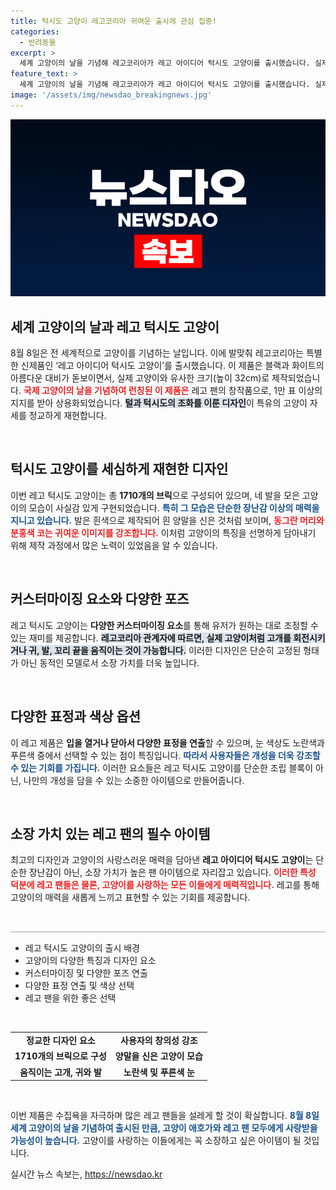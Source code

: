 ```yaml
---
title: 턱시도 고양이 레고코리아 귀여운 출시에 관심 집중!
categories:
  - 반려동물
excerpt: >
  세계 고양이의 날을 기념해 레고코리아가 레고 아이디어 턱시도 고양이를 출시했습니다. 실제 고양이와 비슷한 크기와 자세를 재현한 이 제품은 팬들의 디자인에서 1만 표를 얻어 탄생했습니다. 고양이의 특징을 세밀하게 표현하며 다양한 커스터마이징 요소도 마련되어 있습니다. 클릭해 더 알아보세요!
feature_text: >
  세계 고양이의 날을 기념해 레고코리아가 레고 아이디어 턱시도 고양이를 출시했습니다. 실제 고양이와 비슷한 크기와 자세를 재현한 이 제품은 팬들의 디자인에서 1만 표를 얻어 탄생했습니다. 고양이의 특징을 세밀하게 표현하며 다양한 커스터마이징 요소도 마련되어 있습니다. 클릭해 더 알아보세요!
image: '/assets/img/newsdao_breakingnews.jpg'
---
```


<p><img src="/assets/img/newsdao_breakingnews.jpg" alt="koreaapp 속보" /></p>

<h2 data-ke-size="size26">세계 고양이의 날과 레고 턱시도 고양이</h2>

<p data-ke-size="size16">8월 8일은 전 세계적으로 고양이를 기념하는 날입니다. 이에 발맞춰 레고코리아는 특별한 신제품인 ‘레고 아이디어 턱시도 고양이’를 출시했습니다. 이 제품은 블랙과 화이트의 아름다운 대비가 돋보이면서, 실제 고양이와 유사한 크기(높이 32cm)로 제작되었습니다. <b><span style="color: #ee2323;">국제 고양이의 날을 기념하여 런칭된 이 제품은</span></b> 레고 팬의 창작품으로, 1만 표 이상의 지지를 받아 상용화되었습니다. <b><span style="background-color: #21538527;">털과 턱시도의 조화를 이룬 디자인</span></b>이 특유의 고양이 자세를 정교하게 재현합니다.</p>

<p data-ke-size="size16">&nbsp;</p>

<h2 data-ke-size="size26">턱시도 고양이를 세심하게 재현한 디자인</h2>

<p data-ke-size="size16">이번 레고 턱시도 고양이는 총 <b>1710개의 브릭</b>으로 구성되어 있으며, 네 발을 모은 고양이의 모습이 사실감 있게 구현되었습니다. <b><span style="color: #1a5490;">특히 그 모습은 단순한 장난감 이상의 매력을 지니고 있습니다.</span></b> 발은 흰색으로 제작되어 흰 양말을 신은 것처럼 보이며, <b><span style="color: #ee2323;">동그란 머리와 분홍색 코는 귀여운 이미지를 강조합니다.</span></b> 이처럼 고양이의 특징을 선명하게 담아내기 위해 제작 과정에서 많은 노력이 있었음을 알 수 있습니다.</p>

<p data-ke-size="size16">&nbsp;</p>

<h2 data-ke-size="size26">커스터마이징 요소와 다양한 포즈</h2>

<p data-ke-size="size16">레고 턱시도 고양이는 <b>다양한 커스터마이징 요소</b>를 통해 유저가 원하는 대로 조정할 수 있는 재미를 제공합니다. <b><span style="background-color: #21538527;">레고코리아 관계자에 따르면, 실제 고양이처럼 고개를 회전시키거나 귀, 발, 꼬리 끝을 움직이는 것이 가능합니다.</span></b> 이러한 디자인은 단순히 고정된 형태가 아닌 동적인 모델로서 소장 가치를 더욱 높입니다.</p>

<p data-ke-size="size16">&nbsp;</p>

<h2 data-ke-size="size26">다양한 표정과 색상 옵션</h2>

<p data-ke-size="size16">이 레고 제품은 <b>입을 열거나 닫아서 다양한 표정을 연출</b>할 수 있으며, 눈 색상도 노란색과 푸른색 중에서 선택할 수 있는 점이 특징입니다. <b><span style="color: #1a5490;">따라서 사용자들은 개성을 더욱 강조할 수 있는 기회를 가집니다.</span></b> 이러한 요소들은 레고 턱시도 고양이를 단순한 조립 블록이 아닌, 나만의 개성을 담을 수 있는 소중한 아이템으로 만들어줍니다.</p>

<p data-ke-size="size16">&nbsp;</p>

<h2 data-ke-size="size26">소장 가치 있는 레고 팬의 필수 아이템</h2>

<p data-ke-size="size16">최고의 디자인과 고양이의 사랑스러운 매력을 담아낸 <b>레고 아이디어 턱시도 고양이</b>는 단순한 장난감이 아닌, 소장 가치가 높은 팬 아이템으로 자리잡고 있습니다. <b><span style="color: #ee2323;">이러한 특성 덕분에 레고 팬들은 물론, 고양이를 사랑하는 모든 이들에게 매력적입니다.</span></b> 레고를 통해 고양이의 매력을 새롭게 느끼고 표현할 수 있는 기회를 제공합니다.</p>

<p data-ke-size="size16">&nbsp;</p>

<hr style="height: 2px; border: none; background-color: #cccccc;" />

<ul>
<li>레고 턱시도 고양이의 출시 배경</li>
<li>고양이의 다양한 특징과 디자인 요소</li>
<li>커스터마이징 및 다양한 포즈 연출</li>
<li>다양한 표정 연출 및 색상 선택</li>
<li>레고 팬을 위한 좋은 선택</li>
</ul>

<p data-ke-size="size16">&nbsp;</p>

<table style="width: 100%;">
<tr>
<td style="text-align: center; height: 17px;"><b>정교한 디자인 요소</b></td>
<td style="text-align: center; height: 17px;"><b>사용자의 창의성 강조</b></td>
</tr>
<tr>
<td style="text-align: center; height: 17px;"><b>1710개의 브릭으로 구성</b></td>
<td style="text-align: center; height: 17px;"><b>양말을 신은 고양이 모습</b></td>
</tr>
<tr>
<td style="text-align: center; height: 17px;"><b>움직이는 고개, 귀와 발</b></td>
<td style="text-align: center; height: 17px;"><b>노란색 및 푸른색 눈</b></td>
</tr>
</table>

<p data-ke-size="size16">&nbsp;</p>

<p data-ke-size="size16">이번 제품은 수집욕을 자극하며 많은 레고 팬들을 설레게 할 것이 확실합니다. <b><span style="color: #1a5490;">8월 8일 세계 고양이의 날을 기념하여 출시된 만큼, 고양이 애호가와 레고 팬 모두에게 사랑받을 가능성이 높습니다.</span></b> 고양이를 사랑하는 이들에게는 꼭 소장하고 싶은 아이템이 될 것입니다.</p>
실시간 뉴스 속보는, <a href="https://newsdao.kr" rel="dofollow">https://newsdao.kr</a>


